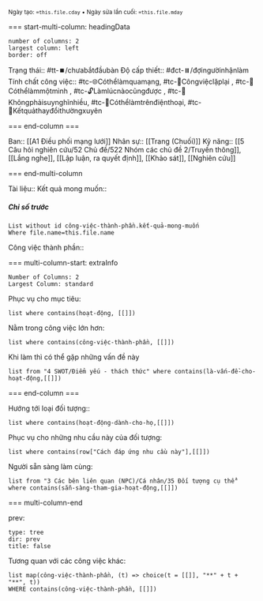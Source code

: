 <sub>Ngày tạo: `=this.file.cday` • Ngày sửa lần cuối: `=this.file.mday`</sub>

=== start-multi-column: headingData
```column-settings  
number of columns: 2
largest column: left
border: off
```

Trạng thái:: #tt-⏹️/chưabắtđầubàn 
Độ cấp thiết:: #đct-⏸️/đợingườinhậnlàm 
Tính chất công việc:: #tc-🌐Cóthểlàmquamạng, #tc-🔁Côngviệclặplại , #tc-🧍Cóthểlàmmộtmình , #tc-🔓Làmlúcnàocũngđược , #tc-🧠Khôngphảisuynghĩnhiều, #tc-📱Cóthểlàmtrênđiệnthoại, #tc-🔁Kếtquảthayđổithườngxuyên 

=== end-column ===

Ban:: [[A1 Điều phối mạng lưới]]
Nhân sự:: [[Trang (Chuối)]]
Kỹ năng:: [[5 Câu hỏi nghiên cứu/52 Chủ đề/522 Nhóm các chủ đề 2/Truyền thông]], [[Lắng nghe]], [[Lập luận, ra quyết định]], [[Khảo sát]], [[Nghiên cứu]]

=== end-multi-column

Tài liệu::
Kết quả mong muốn:: 
##### Chỉ số trước

```dataview
List without id công-việc-thành-phần.kết-quả-mong-muốn
Where file.name=this.file.name
```
Công việc thành phần:: 

=== multi-column-start: extraInfo
```column-settings
Number of Columns: 2
Largest Column: standard
```

Phục vụ cho mục tiêu:
```dataview
list where contains(hoạt-động, [[]])
```
Nằm trong công việc lớn hơn:
```dataview
list where contains(công-việc-thành-phần, [[]])
```
Khi làm thì có thể gặp những vấn đề này
```dataview
list from "4 SWOT/Điểm yếu - thách thức" where contains(là-vấn-đề-cho-hoạt-động,[[]])
```

=== end-column ===

Hướng tới loại đối tượng::
```dataview
list where contains(hoạt-động-dành-cho-họ,[[]])
```
Phục vụ cho những nhu cầu này của đối tượng:
```dataview
list where contains(row["Cách đáp ứng nhu cầu này"],[[]])
```
Người sẵn sàng làm cùng:
```dataview
list from "3 Các bên liên quan (NPC)/Cá nhân/35 Đối tượng cụ thể" where contains(sẵn-sàng-tham-gia-hoạt-động,[[]])
```

=== multi-column-end

prev:
```breadcrumbs
type: tree
dir: prev
title: false
```

Tương quan với các công việc khác:
```dataview 
list map(công-việc-thành-phần, (t) => choice(t = [[]], "**" + t + "**", t))
WHERE contains(công-việc-thành-phần, [[]])
```

